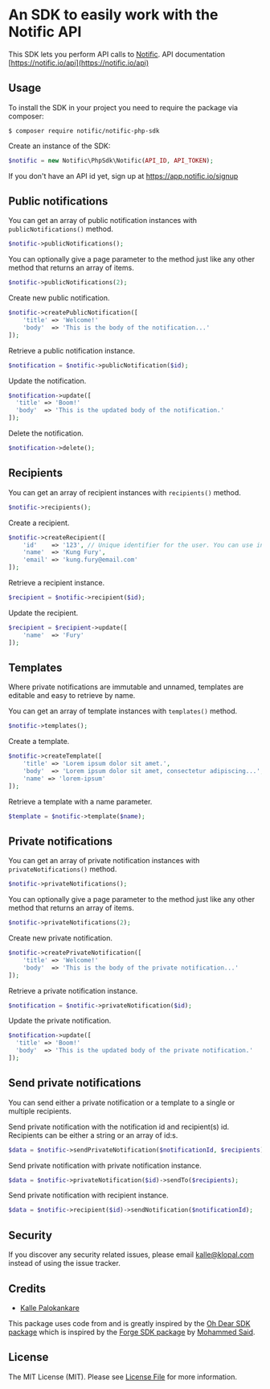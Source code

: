 # An SDK to easily work with the Notific API

This SDK lets you perform API calls to [Notific](https://notific.io).
API documentation [https://notific.io/api](https://notific.io/api)

## Usage

To install the SDK in your project you need to require the package via composer:

`$ composer require notific/notific-php-sdk`
 
Create an instance of the SDK:

```php
$notific = new Notific\PhpSdk\Notific(API_ID, API_TOKEN);
```  

If you don't have an API id yet, sign up at https://app.notific.io/signup

## Public notifications

You can get an array of public notification instances with `publicNotifications()` method.

```php
$notific->publicNotifications();
``` 

You can optionally give a page parameter to the method just like any other method that returns an array of items.

```php
$notific->publicNotifications(2);
``` 

Create new public notification.

```php
$notific->createPublicNotification([
    'title' => 'Welcome!'
    'body'  => 'This is the body of the notification...'
]);
``` 

Retrieve a public notification instance.

```php
$notification = $notific->publicNotification($id);
``` 

Update the notification.

```php
$notification->update([
  'title' => 'Boom!'
  'body'  => 'This is the updated body of the notification.'
]);
``` 

Delete the notification.

```php
$notification->delete();
``` 

## Recipients

You can get an array of recipient instances with `recipients()` method.

```php
$notific->recipients();
``` 

Create a recipient.

```php
$notific->createRecipient([
    'id'    => '123', // Unique identifier for the user. You can use integers, hashes or what ever suites you best.
    'name'  => 'Kung Fury',
    'email' => 'kung.fury@email.com'
]);
``` 

Retrieve a recipient instance.

```php
$recipient = $notific->recipient($id);
``` 

Update the recipient.

```php
$recipient = $recipient->update([
    'name'  => 'Fury'
]);
``` 

## Templates

Where private notifications are immutable and unnamed, templates are editable and easy to retrieve by name. 

You can get an array of template instances with `templates()` method.

```php
$notific->templates();
``` 

Create a template.

```php
$notific->createTemplate([
    'title' => 'Lorem ipsum dolor sit amet.',
    'body'  => 'Lorem ipsum dolor sit amet, consectetur adipiscing...',
    'name' => 'lorem-ipsum'
]);
``` 

Retrieve a template with a name parameter.
```php
$template = $notific->template($name);
```

## Private notifications

You can get an array of private notification instances with `privateNotifications()` method.

```php
$notific->privateNotifications();
``` 

You can optionally give a page parameter to the method just like any other method that returns an array of items.

```php
$notific->privateNotifications(2);
``` 

Create new private notification.

```php
$notific->createPrivateNotification([
    'title' => 'Welcome!'
    'body'  => 'This is the body of the private notification...'
]);
``` 

Retrieve a private notification instance.

```php
$notification = $notific->privateNotification($id);
``` 

Update the private notification.

```php
$notification->update([
  'title' => 'Boom!'
  'body'  => 'This is the updated body of the private notification.'
]);
``` 

## Send private notifications

You can send either a private notification or a template to a single or multiple recipients.

Send private notification with the notification id and recipient(s) id. Recipients can be either a string or an array of id:s.

```php
$data = $notific->sendPrivateNotification($notificationId, $recipients);
``` 

Send private notification with private notification instance.

```php
$data = $notific->privateNotification($id)->sendTo($recipients);
``` 

Send private notification with recipient instance.

```php
$data = $notific->recipient($id)->sendNotification($notificationId);
``` 

## Security

If you discover any security related issues, please email kalle@klopal.com instead of using the issue tracker.

## Credits

- [Kalle Palokankare](https://github.com/palokankare)

This package uses code from and is greatly inspired by the [Oh Dear SDK package](https://github.com/ohdearapp/ohdear-php-sdk) which is inspired by the [Forge SDK package](https://github.com/themsaid/forge-sdk) by [Mohammed Said](https://github.com/themsaid).

## License

The MIT License (MIT). Please see [License File](LICENSE.md) for more information.

